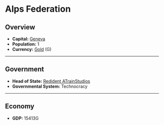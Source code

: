 # Alps Federation

## Overview

- **Capital:** [Geneva](Geneva)
- **Population:** 1
- **Currency:** [Gold](Gold) (G)

---

## Government

- **Head of State:** [Redident ATrainStudios](ATrainStudios)
- **Governmental System:** Technocracy

---

## Economy

- **GDP:** <!-- GDP -->15413G